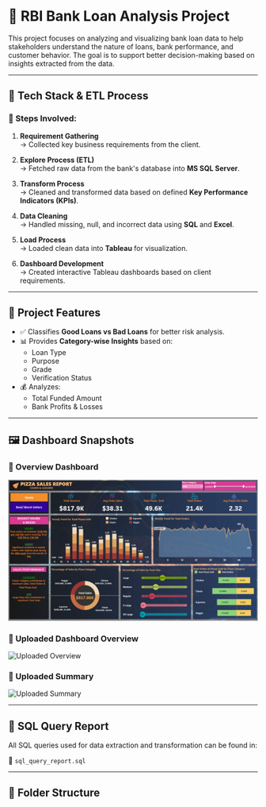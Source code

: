 # 🏦 RBI Bank Loan Analysis Project

This project focuses on analyzing and visualizing bank loan data to help stakeholders understand the nature of loans, bank performance, and customer behavior. The goal is to support better decision-making based on insights extracted from the data.

---

## 🔧 Tech Stack & ETL Process

### 📌 Steps Involved:

1. **Requirement Gathering**  
   → Collected key business requirements from the client.

2. **Explore Process (ETL)**  
   → Fetched raw data from the bank's database into **MS SQL Server**.

3. **Transform Process**  
   → Cleaned and transformed data based on defined **Key Performance Indicators (KPIs)**.

4. **Data Cleaning**  
   → Handled missing, null, and incorrect data using **SQL** and **Excel**.

5. **Load Process**  
   → Loaded clean data into **Tableau** for visualization.

6. **Dashboard Development**  
   → Created interactive Tableau dashboards based on client requirements.

---

## 🚀 Project Features

- ✅ Classifies **Good Loans vs Bad Loans** for better risk analysis.
- 📊 Provides **Category-wise Insights** based on:
  - Loan Type
  - Purpose
  - Grade
  - Verification Status
- 💰 Analyzes:
  - Total Funded Amount
  - Bank Profits & Losses

---



## 🖼️ Dashboard Snapshots

### 📌 Overview Dashboard

![Overview Dashboard](https://github.com/Mahesh200457/Pizza-Data-Analysis/blob/main/170a3cf6-5ade-4ebf-99bf-82a52f944731.png?raw=true)

### 📌 Uploaded Dashboard Overview

![Uploaded Overview](https://raw.githubusercontent.com/Mahesh200457/Pizza-Data-Analysis/main/Screenshot%202025-06-10%20113123.png)

### 📌 Uploaded Summary

![Uploaded Summary](https://raw.githubusercontent.com/Mahesh200457/Pizza-Data-Analysis/main/Screenshot%202025-06-10%20113136.png)

---

## 🧠 SQL Query Report

All SQL queries used for data extraction and transformation can be found in:

📁 `sql_query_report.sql`

---

## 📁 Folder Structure

